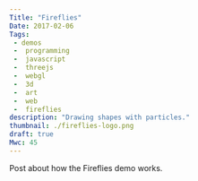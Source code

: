 ```yaml
---
Title: "Fireflies"
Date: 2017-02-06
Tags:
 - demos
 -  programming
 -  javascript
 -  threejs
 -  webgl
 -  3d
 -  art
 -  web
 -  fireflies
description: "Drawing shapes with particles."
thumbnail: ./fireflies-logo.png
draft: true
Mwc: 45
---
```


Post about how the Fireflies demo works.

[project]: /projects/fireflies
